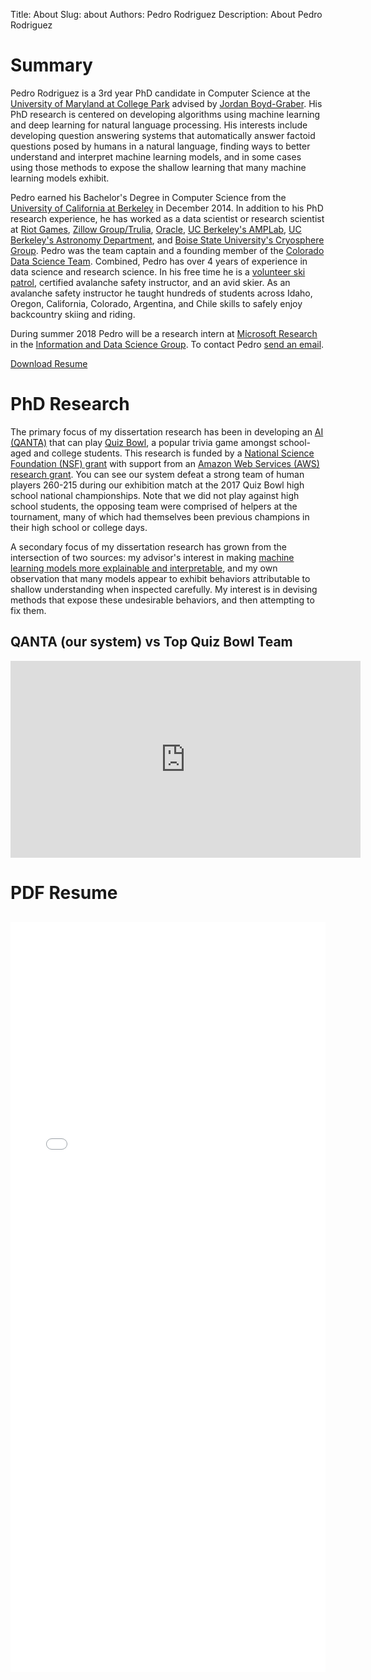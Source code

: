 Title: About
Slug: about
Authors: Pedro Rodriguez
Description: About Pedro Rodriguez


# Summary

Pedro Rodriguez is a 3rd year PhD candidate in Computer Science at the [University of Maryland at College Park](http://www.cs.umd.edu/) advised by [Jordan Boyd-Graber](http://www.umiacs.umd.edu/~jbg/). His PhD research is centered on developing algorithms using machine learning and  deep learning for natural language processing. His interests include developing question answering systems that automatically answer factoid questions posed by humans in a natural language, finding ways to better understand and interpret machine learning models, and in some cases using those methods to expose the shallow learning that many machine learning models exhibit.

Pedro earned his Bachelor's Degree in Computer Science from the [University of California at Berkeley](https://eecs.berkeley.edu/) in December 2014. In addition to his PhD research experience, he has worked as a data scientist or research scientist at [Riot Games](https://youtu.be/jsRVA-HXZQc), [Zillow Group/Trulia](https://www.trulia.com/about/careers/), [Oracle](https://cloud.oracle.com/data-cloud), [UC Berkeley's AMPLab](https://amplab.cs.berkeley.edu/), [UC Berkeley's Astronomy Department](https://sites.google.com/site/cftdinfo/), and [Boise State University's Cryosphere Group](https://earth.boisestate.edu/cryogars/). Pedro was the team captain and a founding member of the [Colorado Data Science Team](http://codata.colorado.edu). Combined, Pedro has over 4 years of experience in data science and research science. In his free time he is a [volunteer ski patrol](http://bmnsp.org/), certified avalanche safety instructor, and an avid skier. As an avalanche safety instructor he taught hundreds of students across Idaho, Oregon, California, Colorado, Argentina, and Chile skills to safely enjoy backcountry skiing and riding.

During summer 2018 Pedro will be a research intern at [Microsoft Research](https://www.microsoft.com/en-us/research/) in the [Information and Data Science Group](https://www.microsoft.com/en-us/research/group/information-and-data-sciences/). To contact Pedro <a href="http://www.google.com/recaptcha/mailhide/d?k=01iYFIl6B3xzrbv6mhk01WIg==&amp;c=TFGKPerMUv6Dii-GSIiMH3X313P2NMr77LxRq75UYHc=" onclick="window.open('http://www.google.com/recaptcha/mailhide/d?k\07501iYFIl6B3xzrbv6mhk01WIg\75\75\46c\75TFGKPerMUv6Dii-GSIiMH3X313P2NMr77LxRq75UYHc\075', '', 'toolbar=0,scrollbars=0,location=0,statusbar=0,menubar=0,resizable=0,width=500,height=300'); return false;" title="Reveal this e-mail address">send an email</a>.

<a class="button small common-button" style="width:200px;" href="{filename}/resume.pdf" target="_blank">Download Resume</a>
<!-- __ -->

# PhD Research

The primary focus of my dissertation research has been in developing an [AI (QANTA)](https://github.com/Pinafore/qb) that can play [Quiz Bowl](https://en.wikipedia.org/wiki/Quiz_bowl), a popular trivia game amongst school-aged and college students. This research is funded by a [National Science Foundation (NSF) grant](http://www.umiacs.umd.edu/~jbg/projects/IIS-1320538.html) with support from an [Amazon Web Services (AWS) research grant](https://aws.amazon.com/grants/). You can see our system defeat a strong team of human players 260-215 during our exhibition match at the 2017 Quiz Bowl high school national championships. Note that we did not play against high school students, the opposing team were comprised of helpers at the tournament, many of which had themselves been previous champions in their high school or college days.

A secondary focus of my dissertation research has grown from the intersection of two sources: my advisor's interest in making [machine learning models more explainable and interpretable](https://nsf.gov/awardsearch/showAward?AWD_ID=1652666), and my own observation that many models appear to exhibit behaviors attributable to shallow understanding when inspected carefully. My interest is in devising methods that expose these undesirable behaviors, and then attempting to fix them.

## QANTA (our system) vs Top Quiz Bowl Team

<iframe style="display: block; margin: 0 auto;"; width="560" height="315" src="https://www.youtube.com/embed/bYFqMINXayc" frameborder="0" gesture="media" allowfullscreen></iframe>

# PDF Resume

<div style="width: 100%; height: 1200px; margin-top: 30px">
  <embed src="{filename}/resume.pdf" width="100%" height="100%" type='application/pdf'></embed>
</div>

